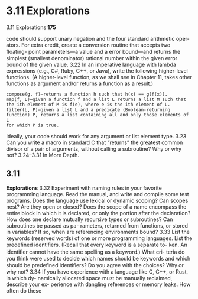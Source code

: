 # 3.11 Explorations

3.11 Explorations
**175**

code should support unary negation and the four standard arithmetic oper-
ators. For extra credit, create a conversion routine that accepts two ﬂoating-
point parameters—a value and a error bound—and returns the simplest
(smallest denominator) rational number within the given error bound of
the given value.
3.22 In an imperative language with lambda expressions (e.g., C#, Ruby, C++, or
Java), write the following higher-level functions. (A higher-level function,
as we shall see in Chapter 11, takes other functions as argument and/or
returns a function as a result.)

```
compose(g, f)—returns a function h such that h(x) == g(f(x)).
map(f, L)—given a function f and a list L returns a list M such that
the ith element of M is f(e), where e is the ith element of L.
filter(L, P)—given a list L and a predicate (Boolean-returning
function) P, returns a list containing all and only those elements of L
for which P is true.
```

Ideally, your code should work for any argument or list element type.
3.23 Can you write a macro in standard C that “returns” the greatest common
divisor of a pair of arguments, without calling a subroutine? Why or why
not?
3.24–3.31 In More Depth.
## 3.11

**Explorations**
3.32 Experiment with naming rules in your favorite programming language.
Read the manual, and write and compile some test programs. Does the
language use lexical or dynamic scoping? Can scopes nest? Are they open
or closed? Does the scope of a name encompass the entire block in which it
is declared, or only the portion after the declaration? How does one declare
mutually recursive types or subroutines? Can subroutines be passed as pa-
rameters, returned from functions, or stored in variables? If so, when are
referencing environments bound?
3.33 List the keywords (reserved words) of one or more programming languages.
List the predeﬁned identiﬁers. (Recall that every keyword is a separate to-
ken. An identiﬁer cannot have the same spelling as a keyword.) What cri-
teria do you think were used to decide which names should be keywords
and which should be predeﬁned identiﬁers? Do you agree with the choices?
Why or why not?
3.34 If you have experience with a language like C, C++, or Rust, in which dy-
namically allocated space must be manually reclaimed, describe your ex-
perience with dangling references or memory leaks. How often do these

